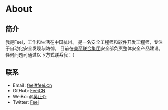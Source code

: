 # About

## 简介

我是Feei，工作和生活在中国杭州。
是一名安全工程师和软件开发工程师，专注于自动化安全发现与防御。
目前在[美丽联合集团](http://www.meili-inc.com)安全部负责整体安全产品建设。
任何问题可通过以下方式联系我：）

## 联系

- Email: [feei#feei.cn](mailto:feei@feei.cn)
- GitHub: [FeeiCN](https://github.com/FeeiCN)
- WeiBo: [@吴止介](http://weibo.com/333029888)
- Twitter: [Feei](https://twitter.com/feei_cn)
